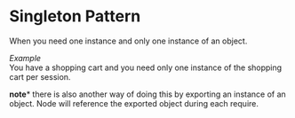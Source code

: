 # Singleton Pattern
When you need one instance and only one instance of an object.

_Example_  
You have a shopping cart and you need only one instance of the shopping cart per session.

**note*** there is also another way of doing this by exporting an instance of an object. Node will reference the exported object during each require.
